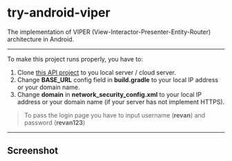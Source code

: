 # try-android-viper
The implementation of VIPER (View-Interactor-Presenter-Entity-Router) architecture in Android.

---

To make this project runs properly, you have to:

1. Clone [this API project](https://github.com/revze/menit.com-api) to you local server / cloud server.
2. Change **BASE_URL** config field in **build.gradle** to your local IP address or your domain name.
3. Change **domain** in **network_security_config.xml** to your local IP address or your domain name (if your server has not implement HTTPS).

> To pass the login page you have to input username (**revan**) and password (**revan123**)

---

## Screenshot